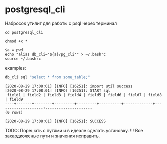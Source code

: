 # postgresql_cli
Набросок утилит для работы с psql через терминал

```
cd postgresql_cli

chmod +x *

$a = pwd
echo "alias db_cli='${a}/pg_cli'" > ~/.bashrc
source ~/.bashrc
```

examples: 
```bash
db_cli sql "select * from some_table;"
```

```
[2020-08-29 17:08:01] [INFO] [16251]: import util success
[2020-08-29 17:08:01] [INFO] [16251]: START sql
 field1 | field2 | field3 | field4 | field5 | field6 | field7 | field8 | field9 
----+-------+--------+---------+---------+----------+-------------+--------------------+---------------------
(0 rows)

[2020-08-29 17:08:01] [INFO] [16251]: SUCCESS
```

TODO: Порешать с путями и в идеале сделать установку.
      !!! Все захардкоженые пути и значения исправить.
